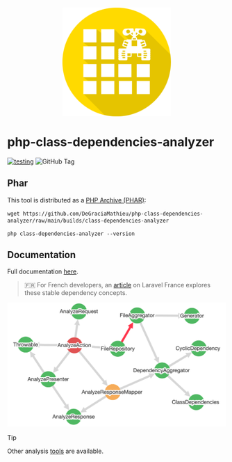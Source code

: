 <p align="center">
<img src="https://github.com/DeGraciaMathieu/php-smelly-code-detector/blob/master/arts/robot.png" width="250">
</p>



# php-class-dependencies-analyzer

[![testing](https://github.com/DeGraciaMathieu/php-coupling-instability-analyzer/actions/workflows/testing.yml/badge.svg)](https://github.com/DeGraciaMathieu/php-coupling-instability-analyzer/actions/workflows/testing.yml)
![GitHub Tag](https://img.shields.io/github/v/tag/DeGraciaMathieu/php-class-dependencies-analyzer)

## Phar
This tool is distributed as a [PHP Archive (PHAR)](https://www.php.net/phar):

```
wget https://github.com/DeGraciaMathieu/php-class-dependencies-analyzer/raw/main/builds/class-dependencies-analyzer
```

```
php class-dependencies-analyzer --version
```

## Documentation

Full documentation [here](https://php-quality-tools.com/class-dependencies-analyzer/).

> 🇫🇷 For French developers, an [article](https://laravel-france.com/posts/des-dependances-stables-pour-une-architecture-de-qualite) on Laravel France explores these stable dependency concepts.


<p align="center">
<img src="https://github.com/DeGraciaMathieu/php-class-dependencies-analyzer/blob/main/arts/home.png?raw=true" width="600">
</p>

> [!TIP]  
> Other analysis [tools](https://github.com/DeGraciaMathieu) are available.
